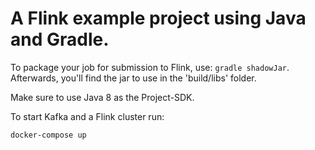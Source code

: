 # A Flink example project using Java and Gradle.

To package your job for submission to Flink, use: ``gradle shadowJar``. Afterwards, you'll find the
jar to use in the 'build/libs' folder.

Make sure to use Java 8 as the Project-SDK.

To start Kafka and a Flink cluster run:

```
docker-compose up
```
